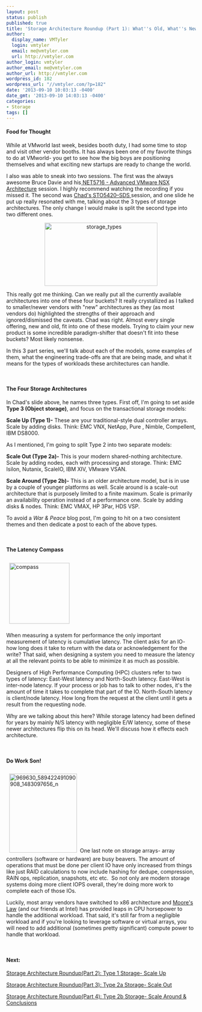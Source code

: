 ```yaml
---
layout: post
status: publish
published: true
title: 'Storage Architecture Roundup (Part 1): What''s Old, What''s New, What''s Nonsense.'
author:
  display_name: VMTyler
  login: vmtyler
  email: me@vmtyler.com
  url: http://vmtyler.com
author_login: vmtyler
author_email: me@vmtyler.com
author_url: http://vmtyler.com
wordpress_id: 182
wordpress_url: "//vmtyler.com/?p=182"
date: '2013-09-10 10:03:13 -0400'
date_gmt: '2013-09-10 14:03:13 -0400'
categories:
- Storage
tags: []
---
```

<h4>Food for Thought</h4>
<p>While at VMworld last week, besides booth duty, I had some time to stop and visit other vendor booths. It has always been one of my favorite things to do at VMworld- you get to see how the big boys are positioning themselves and what exciting new startups are ready to change the world.</p>
<p>I also was able to sneak into two sessions. The first was the always awesome Bruce Davie and his<a href="https://vmworld2013.activeevents.com/connect/sessionDetail.ww?SESSION_ID=5716" target="_blank"> NET5716 - Advanced VMware NSX Architecture</a> session. I highly recommend watching the recording if you missed it. The second was <a href="http://virtualgeek.typepad.com/virtual_geek/2013/08/vmworld-2013-sto5420sds-the-big-picture.html" target="_blank">Chad's STO5420–SDS </a>session, and one slide he put up really resonated with me, talking about the 3 types of storage architectures. The only change I would make is split the second type into two different ones.</p>
<p style="text-align: center;"><a href="{{ site.baseurl }}/images/2013/09/storage_types.png" target="_blank"><img class="aligncenter size-medium wp-image-206" alt="storage_types" src="{{ site.baseurl }}/images/2013/09/storage_types-300x168.png" width="300" height="168" /></a></p>
<p style="text-align: left;">This really got me thinking. Can we really put all the currently available architectures into one of these four buckets? It really crystallized as I talked to smaller/newer vendors with "new" architectures as they (as most vendors do) highlighted the strengths of their approach and ignored/dismissed the caveats. Chad was right. Almost every single offering, new and old, fit into one of these models. Trying to claim your new product is some incredible paradigm-shifter that doesn't fit into these buckets? Most likely nonsense.</p>
<p style="text-align: left;">In this 3 part series, we'll talk about each of the models, some examples of them, what the engineering trade-offs are that are being made, and what it means for the types of workloads these architectures can handle.</p>
<p>&nbsp;</p>
<h4 style="text-align: left;">The Four Storage Architectures</h4>
<p style="text-align: left;">In Chad's slide above, he names three types. First off, I'm going to set aside <strong>Type 3 (Object storage)</strong>, and focus on the transactional storage models:</p>
<p style="text-align: left;"><strong>Scale Up (Type 1)-</strong> These are your traditional-style dual controller arrays. Scale by adding disks. Think: EMC VNX, NetApp, Pure , Nimble, Compellent, IBM DS8000.</p>
<p style="text-align: left;">As I mentioned, I'm going to split Type 2 into two separate models:</p>
<p style="text-align: left;"><strong>Scale Out (Type 2a)-</strong> This is your modern shared-nothing architecture. Scale by adding nodes, each with processing and storage. Think: EMC Isilon, Nutanix, ScaleIO, IBM XIV, VMware VSAN.</p>
<p style="text-align: left;"><strong>Scale Around (Type 2b)-</strong> This is an older architecture model, but is in use by a couple of younger platforms as well. Scale around is a scale-out architecture that is purposely limited to a finite maximum. Scale is primarily an availability operation instead of a performance one. Scale by adding disks &amp; nodes. Think: EMC VMAX, HP 3Par, HDS VSP.</p>
<p style="text-align: left;">To avoid a <em>War &amp; Peace</em> blog post, I'm going to hit on a two consistent themes and then dedicate a post to each of the above types.</p>
<p>&nbsp;</p>
<h4 style="text-align: left;">The Latency Compass</h4>
<p><a href="{{ site.baseurl }}/images/2013/09/compass.jpg"><img class="wp-image-192 alignleft" style="margin: 8px;" alt="compass" src="{{ site.baseurl }}/images/2013/09/compass.jpg?w=296" width="160" height="162" /></a></p>
<p style="text-align: left;">When measuring a system for performance the only important measurement of latency is cumulative latency. The client asks for an IO- how long does it take to return with the data or acknowledgement for the write? That said, when designing a system you need to measure the latency at all the relevant points to be able to minimize it as much as possible.</p>
<p style="text-align: left;">Designers of High Performance Computing (HPC) clusters refer to two types of latency: East-West latency and North-South latency. East-West is inter-node latency. If your process or job has to talk to other nodes, it's the amount of time it takes to complete that part of the IO. North-South latency is client/node latency. How long from the request at the client until it gets a result from the requesting node.</p>
<p style="text-align: left;">Why are we talking about this here? While storage latency had been defined for years by mainly N/S latency with negligible E/W latency, some of these newer architectures flip this on its head. We'll discuss how it effects each architecture.</p>
<p>&nbsp;</p>
<h4 style="text-align: left;">Do Work Son!</h4>
<p style="text-align: left;"><a href="{{ site.baseurl }}/images/2013/09/969630_589422491090908_1483097656_n.png"><img class="alignright  wp-image-202" style="margin: 8px;" alt="969630_589422491090908_1483097656_n" src="{{ site.baseurl }}/images/2013/09/969630_589422491090908_1483097656_n-257x300.png" width="180" height="210" /></a>One last note on storage arrays- array controllers (software or hardware) are busy beavers. The amount of operations that must be done per client IO have only increased from things like just RAID calculations to now include hashing for dedupe, compression, RAIN ops, replication, snapshots, etc etc.  So not only are modern storage systems doing more client IOPS overall, they're doing more work to complete each of those IOs.</p>
<p style="text-align: left;">Luckily, most array vendors have switched to x86 architecture and <a href="http://en.wikipedia.org/wiki/Moore%27s_law">Moore's Law</a> (and our friends at Intel) has provided leaps in CPU horsepower to handle the additional workload. That said, it's still far from a negligible workload and if you're looking to leverage software or virtual arrays, you will need to add additional (sometimes pretty significant) compute power to handle that workload.</p>
<p>&nbsp;</p>
<h4 style="text-align: left;">Next:</h4>
<p style="text-align: left;"><a title="Storage Architecture Roundup(Part 2): Type 1 Storage- Scale Up" href="//vmtyler.com/storage-architecture-rounduppart-2-type-1-storage-scale-up/">Storage Architecture Roundup(Part 2): Type 1 Storage- Scale Up</a></p>
<p style="text-align: left;"><a title="Storage Architecture Roundup(Part 3): Type 2a Storage- Scale Out" href="//vmtyler.com/storage-architecture-rounduppart-3-type-2a-storage-scale-out/">Storage Architecture Roundup(Part 3): Type 2a Storage- Scale Out</a></p>
<p style="text-align: left;"><a href="//vmtyler.com/storage-architecture-rounduppart-4-type-2b-storage-scale-around-conclusions/">Storage Architecture Roundup(Part 4): Type 2b Storage- Scale Around &amp; Conclusions</a></p>
